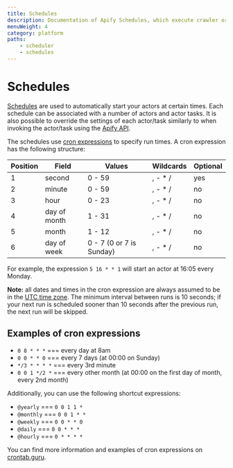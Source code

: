 ```yaml
---
title: Schedules
description: Documentation of Apify Schedules, which execute crawler or actor jobs at specific times using cron-like syntax.
menuWeight: 4
category: platform
paths:
    - scheduler
    - schedules
---
```


# [](#schedules) Schedules

[Schedules](https://my.apify.com/schedules) are used to automatically start your actors at certain times. Each schedule can be associated with a number of actors and actor tasks. It is also possible to override the settings of each actor/task similarly to when invoking the actor/task using the [Apify API](https://docs.apify.com/api/v2).

The schedules use [cron expressions](https://en.wikipedia.org/wiki/Cron#CRON_expression) to specify run times. A cron expression has the following structure:

|Position|Field|Values|Wildcards|Optional|
|--- |--- |--- |--- |--- |
|1|second|0 - 59|, - * /|yes|
|2|minute|0 - 59|, - * /|no|
|3|hour|0 - 23|, - * /|no|
|4|day of month|1 - 31|, - * /|no|
|5|month|1 - 12|, - * /|no|
|6|day of week|0 - 7 (0 or 7 is Sunday)|, - * /|no|

For example, the expression `5 16 * * 1` will start an actor at 16:05 every Monday.

**Note:** all dates and times in the cron expression are always assumed to be in the [UTC time zone](https://www.timeanddate.com/worldclock/timezone/utc). The minimum interval between runs is 10 seconds; if your next run is scheduled sooner than 10 seconds after the previous run, the next run will be skipped.

## [](#examples) Examples of cron expressions

- `0 8 * * *` === every day at 8am
- `0 0 * * 0` === every 7 days (at 00:00 on Sunday)
- `*/3 * * * *` === every 3rd minute
- `0 0 1 */2 *` === every other month (at 00:00 on the first day of month, every 2nd month)

Additionally, you can use the following shortcut expressions:

- `@yearly` === `0 0 1 1 *`
- `@monthly` === `0 0 1 * *`
- `@weekly` === `0 0 * * 0`
- `@daily` === `0 0 * * *`
- `@hourly` === `0 * * * *`


You can find more information and examples of cron expressions on [crontab.guru](http://crontab.guru/).

